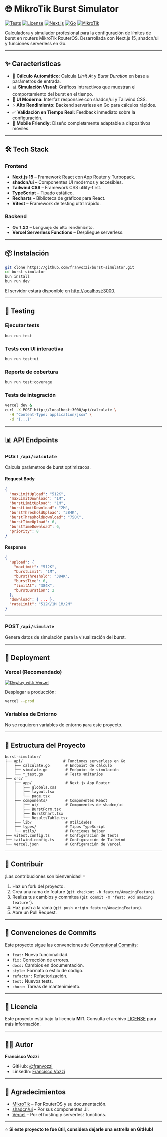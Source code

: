 # 🌐 MikroTik Burst Simulator

[![Tests](https://img.shields.io/badge/tests-passing-brightgreen.svg)](https://github.com/franvozzi/burst-simulator)
[![License](https://img.shields.io/badge/license-MIT-blue.svg)](LICENSE)
[![Next.js](https://img.shields.io/badge/Next.js-15-black)](https://nextjs.org/)
[![Go](https://img.shields.io/badge/Go-1.23-00ADD8)](https://golang.org/)
[![MikroTik](https://img.shields.io/badge/MikroTik-RouterOS-blue)](https://mikrotik.com/)

Calculadora y simulador profesional para la configuración de límites de burst en routers MikroTik RouterOS. Desarrollada con Next.js 15, shadcn/ui y funciones serverless en Go.

---

## ✨ Características

* 🧮 **Cálculo Automático:** Calcula *Limit At* y *Burst Duration* en base a parámetros de entrada.
* 📊 **Simulación Visual:** Gráficos interactivos que muestran el comportamiento del burst en el tiempo.
* 🎨 **UI Moderna:** Interfaz responsive con shadcn/ui y Tailwind CSS.
* ⚡ **Alto Rendimiento:** Backend serverless en Go para cálculos rápidos.
* ✅ **Validación en Tiempo Real:** Feedback inmediato sobre la configuración.
* 📱 **Mobile Friendly:** Diseño completamente adaptable a dispositivos móviles.

---

## 🛠️ Tech Stack

### Frontend

* **Next.js 15** – Framework React con App Router y Turbopack.
* **shadcn/ui** – Componentes UI modernos y accesibles.
* **Tailwind CSS** – Framework CSS utility-first.
* **TypeScript** – Tipado estático.
* **Recharts** – Biblioteca de gráficos para React.
* **Vitest** – Framework de testing ultrarrápido.

### Backend

* **Go 1.23** – Lenguaje de alto rendimiento.
* **Vercel Serverless Functions** – Despliegue serverless.

---

## 📦 Instalación

```bash
git clone https://github.com/franvozzi/burst-simulator.git
cd burst-simulator
bun install
bun run dev
```

El servidor estará disponible en [http://localhost:3000](http://localhost:3000).

---

## 🧪 Testing

### Ejecutar tests

```bash
bun run test
```

### Tests con UI interactiva

```bash
bun run test:ui
```

### Reporte de cobertura

```bash
bun run test:coverage
```

### Tests de integración

```bash
vercel dev &
curl -X POST http://localhost:3000/api/calculate \
  -H "Content-Type: application/json" \
  -d '{...}'
```

---

## 📊 API Endpoints

### **POST** `/api/calculate`

Calcula parámetros de burst optimizados.

#### Request Body

```json
{
  "maxLimitUpload": "512K",
  "maxLimitDownload": "1M",
  "burstLimitUpload": "1M",
  "burstLimitDownload": "2M",
  "burstThresholdUpload": "384K",
  "burstThresholdDownload": "750K",
  "burstTimeUpload": 6,
  "burstTimeDownload": 6,
  "priority": 8
}
```

#### Response

```json
{
  "upload": {
    "maxLimit": "512K",
    "burstLimit": "1M",
    "burstThreshold": "384K",
    "burstTime": 6,
    "limitAt": "384K",
    "burstDuration": 2
  },
  "download": { ... },
  "rateLimit": "512K/1M 1M/2M"
}
```

---

### **POST** `/api/simulate`

Genera datos de simulación para la visualización del burst.

---

## 🚀 Deployment

### Vercel (Recomendado)

[![Deploy with Vercel](https://vercel.com/button)](https://vercel.com/new/clone?repository-url=https://github.com/franvozzi/burst-simulator)

Desplegar a producción:

```bash
vercel --prod
```

### Variables de Entorno

No se requieren variables de entorno para este proyecto.

---

## 📁 Estructura del Proyecto

```plaintext
burst-simulator/
├── api/                  # Funciones serverless en Go
│   ├── calculate.go       # Endpoint de cálculo
│   ├── simulate.go        # Endpoint de simulación
│   └── *_test.go          # Tests unitarios
├── src/
│   ├── app/               # Next.js App Router
│   │   ├── globals.css
│   │   ├── layout.tsx
│   │   └── page.tsx
│   ├── components/        # Componentes React
│   │   ├── ui/            # Componentes de shadcn/ui
│   │   ├── BurstForm.tsx
│   │   ├── BurstChart.tsx
│   │   └── ResultsTable.tsx
│   ├── lib/               # Utilidades
│   ├── types/             # Tipos TypeScript
│   └── utils/             # Funciones helper
├── vitest.config.ts       # Configuración de tests
├── tailwind.config.ts     # Configuración de Tailwind
└── vercel.json            # Configuración de Vercel
```

---

## 🤝 Contribuir

¡Las contribuciones son bienvenidas! 💡

1. Haz un fork del proyecto.
2. Crea una rama de feature (`git checkout -b feature/AmazingFeature`).
3. Realiza tus cambios y commitea (`git commit -m 'feat: Add amazing feature'`).
4. Haz push a la rama (`git push origin feature/AmazingFeature`).
5. Abre un Pull Request.

---

## 📝 Convenciones de Commits

Este proyecto sigue las convenciones de [Conventional Commits](https://www.conventionalcommits.org/):

* `feat:` Nueva funcionalidad.
* `fix:` Corrección de errores.
* `docs:` Cambios en documentación.
* `style:` Formato o estilo de código.
* `refactor:` Refactorización.
* `test:` Nuevos tests.
* `chore:` Tareas de mantenimiento.

---

## 📄 Licencia

Este proyecto está bajo la licencia **MIT**. Consulta el archivo [LICENSE](LICENSE) para más información.

---

## 👨‍💻 Autor

**Francisco Vozzi**

* GitHub: [@franvozzi](https://github.com/franvozzi)
* LinkedIn: [Francisco Vozzi](https://linkedin.com/in/francisco-vozzi)

---

## 🙏 Agradecimientos

* [MikroTik](https://mikrotik.com/) – Por RouterOS y su documentación.
* [shadcn/ui](https://ui.shadcn.com/) – Por sus componentes UI.
* [Vercel](https://vercel.com/) – Por el hosting y serverless functions.

---

⭐ **Si este proyecto te fue útil, considera dejarle una estrella en GitHub!**

